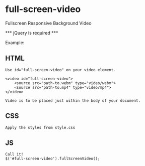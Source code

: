 full-screen-video
=================

Fullscreen Responsive Background Video

*** jQuery is required ***

Example:

HTML
-----------------------------------------------------------
	Use id="full-screen-video" on your video element.

	<video id="full-screen-video">
		<source src="path-to.webm" type="video/webm">
		<source src="path-to.mp4" type="video/mp4">
	</video>
	
	Video is to be placed just within the body of your document.



CSS
-----------------------------------------------------------
	Apply the styles from style.css



JS
-----------------------------------------------------------
	Call it!
	$('#full-screen-video').fullScreenVideo();